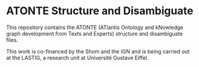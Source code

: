 # ATONTE Structure and Disambiguate
This repository contains the ATONTE (ATlantis Ontology and kNowledge graph development from Texts and Experts) structure and disambiguate files.

This work is co-financed by the Shom and the IGN and is being carried out at the LASTIG, a research unit at Université Gustave Eiffel.